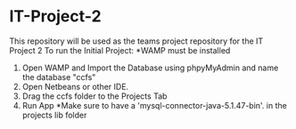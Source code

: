 # IT-Project-2
This repository will be used as the teams project repository for the IT Project 2
To run the Initial Project:
*WAMP must be installed
1. Open WAMP and Import the Database using phpyMyAdmin and name the database "ccfs"
2. Open Netbeans or other IDE.
3. Drag the ccfs folder to the Projects Tab
4. Run App
*Make sure to have a 'mysql-connector-java-5.1.47-bin'. in the projects lib folder


